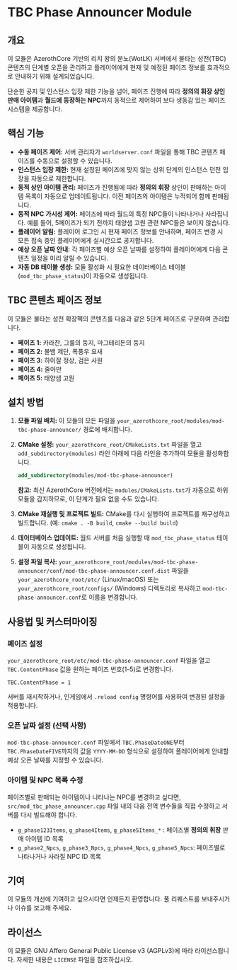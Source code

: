 # TBC Phase Announcer Module

## 개요

이 모듈은 AzerothCore 기반의 리치 왕의 분노(WotLK) 서버에서 불타는 성전(TBC) 콘텐츠의 단계별 오픈을 관리하고 플레이어에게 현재 및 예정된 페이즈 정보를 효과적으로 안내하기 위해 설계되었습니다.

단순한 공지 및 인스턴스 입장 제한 기능을 넘어, 페이즈 진행에 따라 **정의의 휘장 상인 판매 아이템**과 **월드에 등장하는 NPC**까지 동적으로 제어하여 보다 생동감 있는 페이즈 시스템을 제공합니다.

## 핵심 기능

*   **수동 페이즈 제어:** 서버 관리자가 `worldserver.conf` 파일을 통해 TBC 콘텐츠 페이즈를 수동으로 설정할 수 있습니다.
*   **인스턴스 입장 제한:** 현재 설정된 페이즈에 맞지 않는 상위 단계의 인스턴스 던전 입장을 자동으로 제한합니다.
*   **동적 상인 아이템 관리:** 페이즈가 진행됨에 따라 **정의의 휘장** 상인이 판매하는 아이템 목록이 자동으로 업데이트됩니다. 이전 페이즈의 아이템은 누적되어 함께 판매됩니다.
*   **동적 NPC 가시성 제어:** 페이즈에 따라 월드의 특정 NPC들이 나타나거나 사라집니다. 예를 들어, 5페이즈가 되기 전까지 태양샘 고원 관련 NPC들은 보이지 않습니다.
*   **플레이어 알림:** 플레이어 로그인 시 현재 페이즈 정보를 안내하며, 페이즈 변경 시 모든 접속 중인 플레이어에게 실시간으로 공지합니다.
*   **예상 오픈 날짜 안내:** 각 페이즈별 예상 오픈 날짜를 설정하여 플레이어에게 다음 콘텐츠 일정을 미리 알릴 수 있습니다.
*   **자동 DB 테이블 생성:** 모듈 활성화 시 필요한 데이터베이스 테이블(`mod_tbc_phase_status`)이 자동으로 생성됩니다.

## TBC 콘텐츠 페이즈 정보

이 모듈은 불타는 성전 확장팩의 콘텐츠를 다음과 같은 5단계 페이즈로 구분하여 관리합니다.

*   **페이즈 1:** 카라잔, 그룰의 둥지, 마그테리돈의 둥지
*   **페이즈 2:** 불뱀 제단, 폭풍우 요새
*   **페이즈 3:** 하이잘 정상, 검은 사원
*   **페이즈 4:** 줄아만
*   **페이즈 5:** 태양샘 고원

## 설치 방법

1.  **모듈 파일 배치:**
    이 모듈의 모든 파일을 `your_azerothcore_root/modules/mod-tbc-phase-announcer/` 경로에 배치합니다.

2.  **CMake 설정:**
    `your_azerothcore_root/CMakeLists.txt` 파일을 열고 `add_subdirectory(modules)` 라인 아래에 다음 라인을 추가하여 모듈을 활성화합니다.
    ```cmake
    add_subdirectory(modules/mod-tbc-phase-announcer)
    ```
    **참고:** 최신 AzerothCore 버전에서는 `modules/CMakeLists.txt`가 자동으로 하위 모듈을 감지하므로, 이 단계가 필요 없을 수도 있습니다.

3.  **CMake 재실행 및 프로젝트 빌드:**
    CMake를 다시 실행하여 프로젝트를 재구성하고 빌드합니다. (예: `cmake . -B build`, `cmake --build build`)

4.  **데이터베이스 업데이트:**
    월드 서버를 처음 실행할 때 `mod_tbc_phase_status` 테이블이 자동으로 생성됩니다.

5.  **설정 파일 복사:**
    `your_azerothcore_root/modules/mod-tbc-phase-announcer/conf/mod-tbc-phase-announcer.conf.dist` 파일을 `your_azerothcore_root/etc/` (Linux/macOS) 또는 `your_azerothcore_root/configs/` (Windows) 디렉토리로 복사하고 `mod-tbc-phase-announcer.conf`로 이름을 변경합니다.

## 사용법 및 커스터마이징

### 페이즈 설정
`your_azerothcore_root/etc/mod-tbc-phase-announcer.conf` 파일을 열고 `TBC.ContentPhase` 값을 원하는 페이즈 번호(1-5)로 변경합니다.
```
TBC.ContentPhase = 1
```
서버를 재시작하거나, 인게임에서 `.reload config` 명령어를 사용하여 변경된 설정을 적용합니다.

### 오픈 날짜 설정 (선택 사항)
`mod-tbc-phase-announcer.conf` 파일에서 `TBC.PhaseDateONE`부터 `TBC.PhaseDateFIVE`까지의 값을 `YYYY-MM-DD` 형식으로 설정하여 플레이어에게 안내할 예상 오픈 날짜를 지정할 수 있습니다.

### 아이템 및 NPC 목록 수정
페이즈별로 판매되는 아이템이나 나타나는 NPC를 변경하고 싶다면, `src/mod_tbc_phase_announcer.cpp` 파일 내의 다음 전역 변수들을 직접 수정하고 서버를 다시 빌드해야 합니다.

*   `g_phase123Items`, `g_phase4Items`, `g_phase5Items_*` : 페이즈별 **정의의 휘장** 판매 아이템 ID 목록
*   `g_phase2_Npcs`, `g_phase3_Npcs`, `g_phase4_Npcs`, `g_phase5_Npcs`: 페이즈별로 나타나거나 사라질 NPC ID 목록

## 기여

이 모듈의 개선에 기여하고 싶으시다면 언제든지 환영합니다. 풀 리퀘스트를 보내주시거나 이슈를 보고해 주세요.

## 라이선스

이 모듈은 GNU Affero General Public License v3 (AGPLv3)에 따라 라이선스됩니다. 자세한 내용은 `LICENSE` 파일을 참조하십시오.

